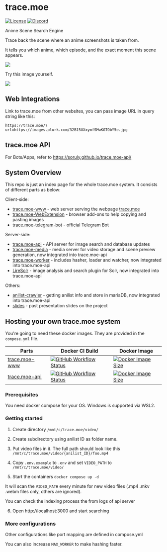 # trace.moe

[![License](https://img.shields.io/github/license/soruly/trace.moe.svg?style=flat-square)](https://github.com/soruly/trace.moe/blob/master/LICENSE)
[![Discord](https://img.shields.io/discord/437578425767559188.svg?style=flat-square)](https://discord.gg/K9jn6Kj)

Anime Scene Search Engine

Trace back the scene where an anime screenshots is taken from.

It tells you which anime, which episode, and the exact moment this scene appears.

![](https://images.plurk.com/4YFSKDO1Yc5Fbj6yj4ot2.jpg)

Try this image yourself.

![](https://images.plurk.com/32B15UXxymfSMwKGTObY5e.jpg)

## Web Integrations

Link to trace.moe from other websites, you can pass image URL in query string like this:

```
https://trace.moe/?url=https://images.plurk.com/32B15UXxymfSMwKGTObY5e.jpg
```

## trace.moe API

For Bots/Apps, refer to https://soruly.github.io/trace.moe-api/

## System Overview

This repo is just an index page for the whole trace.moe system. It consists of different parts as below:

Client-side:

- [trace.moe-www](https://github.com/soruly/trace.moe-www) - web server serving the webpage [trace.moe](https://trace.moe)
- [trace.moe-WebExtension](https://github.com/soruly/trace.moe-WebExtension) - browser add-ons to help copying and pasting images
- [trace.moe-telegram-bot](https://github.com/soruly/trace.moe-telegram-bot) - official Telegram Bot

Server-side:

- [trace.moe-api](https://github.com/soruly/trace.moe-api) - API server for image search and database updates
- [trace.moe-media](https://github.com/soruly/trace.moe-media) - media server for video storage and scene preview generation, now integrated into trace.moe-api
- [trace.moe-worker](https://github.com/soruly/trace.moe-worker) - includes hasher, loader and watcher, now integrated into trace.moe-api
- [LireSolr](https://github.com/soruly/liresolr) - image analysis and search plugin for Solr, now integrated into trace.moe-api

Others:

- [anilist-crawler](https://github.com/soruly/anilist-crawler) - getting anilist info and store in mariaDB, now integrated into trace.moe-api
- [slides](https://github.com/soruly/slides) - past presentation slides on the project

## Hosting your own trace.moe system

You're going to need these docker images. They are provided in the `compose.yml` file.

| Parts                                                    | Docker CI Build                                                                                                                                                                             | Docker Image                                                                                                                                                                         |
| -------------------------------------------------------- | ------------------------------------------------------------------------------------------------------------------------------------------------------------------------------------------- | ------------------------------------------------------------------------------------------------------------------------------------------------------------------------------------ |
| [trace.moe-www](https://github.com/soruly/trace.moe-www) | [![GitHub Workflow Status](https://img.shields.io/github/actions/workflow/status/soruly/trace.moe-www/docker-image.yml?style=flat-square)](https://github.com/soruly/trace.moe-www/actions) | [![Docker Image Size](https://img.shields.io/docker/image-size/soruly/trace.moe-www/latest?style=flat-square)](https://github.com/soruly/trace.moe-www/pkgs/container/trace.moe-www) |
| [trace.moe-api](https://github.com/soruly/trace.moe-api) | [![GitHub Workflow Status](https://img.shields.io/github/actions/workflow/status/soruly/trace.moe-api/docker-image.yml?style=flat-square)](https://github.com/soruly/trace.moe-api/actions) | [![Docker Image Size](https://img.shields.io/docker/image-size/soruly/trace.moe-api/latest?style=flat-square)](https://github.com/soruly/trace.moe-api/pkgs/container/trace.moe-api) |

### Prerequisites

You need docker compose for your OS. Windows is supported via WSL2.

### Getting started

1. Create directory `/mnt/c/trace.moe/video/`

2. Create subdirectory using anilist ID as folder name.

3. Put video files in it. The full path should look like this `/mnt/c/trace.moe/video/{anilist_ID}/foo.mp4`

4. Copy `.env.example` to `.env` and set `VIDEO_PATH` to `/mnt/c/trace.moe/video/`

5. Start the containers `docker compose up -d`

It will scan the `VIDEO_PATH` every minute for new video files (.mp4 .mkv .webm files only, others are ignored).

You can check the indexing process the from logs of api server

6. Open http://localhost:3000 and start searching

### More configurations

Other configurations like port mapping are defined in compose.yml

You can also increase `MAX_WORKER` to make hashing faster.
